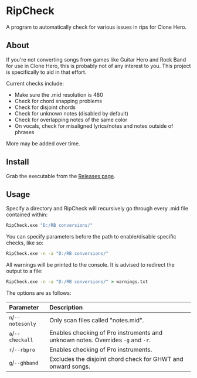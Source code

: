 # RipCheck

A program to automatically check for various issues in rips for Clone Hero.

## About

If you're not converting songs from games like Guitar Hero and Rock Band for use
in Clone Hero, this is probably not of any interest to you. This project is
specifically to aid in that effort.

Current checks include:

- Make sure the .mid resolution is 480
- Check for chord snapping problems
- Check for disjoint chords
- Check for unknown notes (disabled by default)
- Check for overlapping notes of the same color
- On vocals, check for misaligned lyrics/notes and notes outside of phrases

More may be added over time.

## Install

Grab the executable from the [Releases page](../../releases).

## Usage

Specify a directory and RipCheck will recursively go
through every .mid file contained within:

```bat
RipCheck.exe "D:/RB conversions/"
```

You can specify parameters before the path to enable/disable specific checks, like so:

```bat
RipCheck.exe -n -a "D:/RB conversions/"
```

All warnings will be printed to the console. It is advised to redirect the
output to a file:

```bat
RipCheck.exe -n -a "D:/RB conversions/" > warnings.txt
```

The options are as follows:

| Parameter         | Description                                                                     |
| :--------         | :----------                                                                     |
| `n`/`--notesonly` | Only scan files called "notes.mid".                                             |
| `a`/`--checkall`  | Enables checking of Pro instruments and unknown notes. Overrides `-g` and `-r`. |
| `r`/`--rbpro`     | Enables checking of Pro instruments.                                            |
| `g`/`--ghband`    | Excludes the disjoint chord check for GHWT and onward songs.                    |
